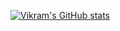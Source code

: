 [![Vikram's GitHub stats](https://github-readme-stats.vercel.app/api?username=vdokkupalle-ebsco)](https://github.com/anuraghazra/github-readme-stats)
